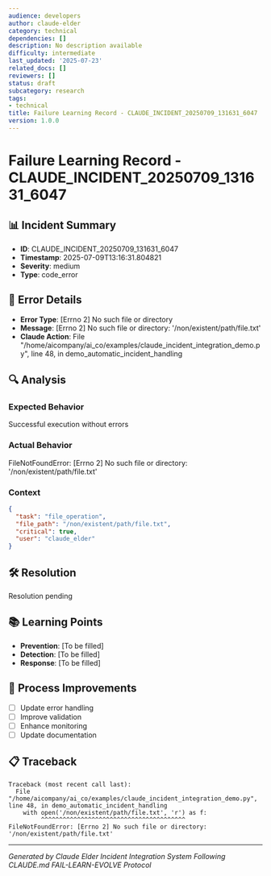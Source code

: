 ```yaml
---
audience: developers
author: claude-elder
category: technical
dependencies: []
description: No description available
difficulty: intermediate
last_updated: '2025-07-23'
related_docs: []
reviewers: []
status: draft
subcategory: research
tags:
- technical
title: Failure Learning Record - CLAUDE_INCIDENT_20250709_131631_6047
version: 1.0.0
---
```


# Failure Learning Record - CLAUDE_INCIDENT_20250709_131631_6047

## 📊 Incident Summary
- **ID**: CLAUDE_INCIDENT_20250709_131631_6047
- **Timestamp**: 2025-07-09T13:16:31.804821
- **Severity**: medium
- **Type**: code_error

## 🚨 Error Details
- **Error Type**: [Errno 2] No such file or directory
- **Message**: [Errno 2] No such file or directory: '/non/existent/path/file.txt'
- **Claude Action**: File "/home/aicompany/ai_co/examples/claude_incident_integration_demo.py", line 48, in demo_automatic_incident_handling

## 🔍 Analysis
### Expected Behavior
Successful execution without errors

### Actual Behavior
FileNotFoundError: [Errno 2] No such file or directory: '/non/existent/path/file.txt'

### Context
```json
{
  "task": "file_operation",
  "file_path": "/non/existent/path/file.txt",
  "critical": true,
  "user": "claude_elder"
}
```

## 🛠️ Resolution
Resolution pending

## 📚 Learning Points
- **Prevention**: [To be filled]
- **Detection**: [To be filled]
- **Response**: [To be filled]

## 🔄 Process Improvements
- [ ] Update error handling
- [ ] Improve validation
- [ ] Enhance monitoring
- [ ] Update documentation

## 📋 Traceback
```
Traceback (most recent call last):
  File "/home/aicompany/ai_co/examples/claude_incident_integration_demo.py", line 48, in demo_automatic_incident_handling
    with open('/non/existent/path/file.txt', 'r') as f:
         ^^^^^^^^^^^^^^^^^^^^^^^^^^^^^^^^^^^^^^^^
FileNotFoundError: [Errno 2] No such file or directory: '/non/existent/path/file.txt'

```

---
*Generated by Claude Elder Incident Integration System*
*Following CLAUDE.md FAIL-LEARN-EVOLVE Protocol*
